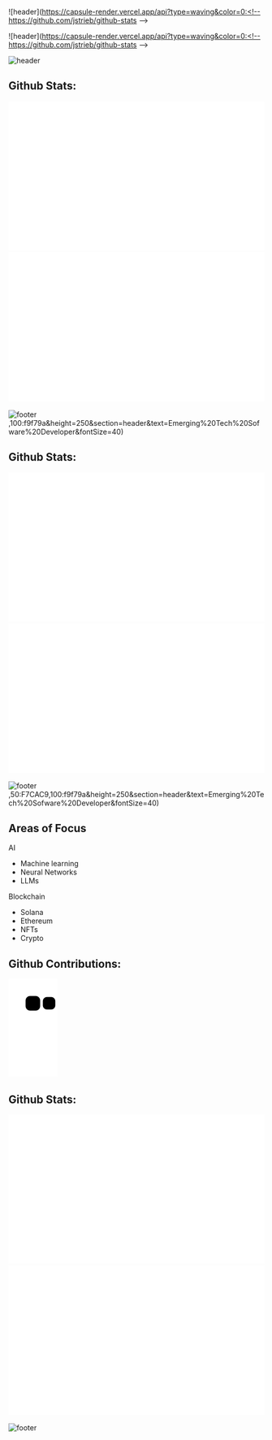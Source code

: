<!-- https://github.com/jstrieb/github-stats -->
<!-- https://github.com/gleich/profile_stack -->
<!-- https://github.com/abhisheknaiidu/awesome-github-profile-readme#github-actions- -->

<!-- https://github.com/kyechan99/capsule-render -->
![header](https://capsule-render.vercel.app/api?type=waving&color=0:<!-- https://github.com/jstrieb/github-stats -->
<!-- https://github.com/gleich/profile_stack -->
<!-- https://github.com/abhisheknaiidu/awesome-github-profile-readme#github-actions- -->

<!-- https://github.com/kyechan99/capsule-render -->
![header](https://capsule-render.vercel.app/api?type=waving&color=0:<!-- https://github.com/jstrieb/github-stats -->
<!-- https://github.com/gleich/profile_stack -->
<!-- https://github.com/abhisheknaiidu/awesome-github-profile-readme#github-actions- -->

<!-- https://github.com/kyechan99/capsule-render -->
![header](https://capsule-render.vercel.app/api?type=waving&color=0:FF6F61,100:FFC94A&height=250&section=header&text=Emerging%20Tech%20Sofware%20Developer&fontSize=40)

<!-- ## Github Contributions:

![snake gif](https://github.com/jrocca82/jrocca82/blob/output/github-contribution-grid-snake.svg) -->

## Github Stats:
<p alignItems="center" justifyContent="space-between">
<img src="https://github.com/jrocca82/git-profile/blob/master/generated/overview.svg" />
<img src="https://github.com/jrocca82/git-profile/blob/master/generated/languages.svg" />
</p>

![footer](https://capsule-render.vercel.app/api?section=footer&type=waving&color=0:6d98fa,100:f9f79a),100:f9f79a&height=250&section=header&text=Emerging%20Tech%20Sofware%20Developer&fontSize=40)

<!-- ## Github Contributions:

![snake gif](https://github.com/jrocca82/jrocca82/blob/output/github-contribution-grid-snake.svg) -->

## Github Stats:
<p alignItems="center" justifyContent="space-between">
<img src="https://github.com/jrocca82/git-profile/blob/master/generated/overview.svg" />
<img src="https://github.com/jrocca82/git-profile/blob/master/generated/languages.svg" />
</p>

![footer](https://capsule-render.vercel.app/api?section=footer&type=waving&color=0:6d98fa,100:f9f79a),50:F7CAC9,100:f9f79a&height=250&section=header&text=Emerging%20Tech%20Sofware%20Developer&fontSize=40)

## Areas of Focus
AI
- Machine learning
- Neural Networks
- LLMs
  
Blockchain
- Solana
- Ethereum
- NFTs
- Crypto

## Github Contributions:

![snake gif](https://github.com/jrocca82/jrocca82/blob/output/github-contribution-grid-snake.svg)

## Github Stats:
<p alignItems="center" justifyContent="space-between">
<img src="https://github.com/jrocca82/git-profile/blob/master/generated/overview.svg" />
<img src="https://github.com/jrocca82/git-profile/blob/master/generated/languages.svg" />
</p>

![footer](https://capsule-render.vercel.app/api?section=footer&type=waving&color=0:6d98fa,100:f9f79a)
